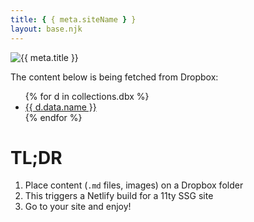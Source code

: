 ```yaml
---
title: { { meta.siteName } }
layout: base.njk
---
```


![{{ meta.title }}](/img/logos.svg)

The content below is being fetched from Dropbox:

<div class="dbx-contents">
<ul>
{% for d in collections.dbx %}
<li><a href="{{d.url}}">{{ d.data.name }}</a></li>
{% endfor %}
</ul>
</div>

# TL;DR

1. Place content (`.md` files, images) on a Dropbox folder
2. This triggers a Netlify build for a 11ty SSG site
3. Go to your site and enjoy!
